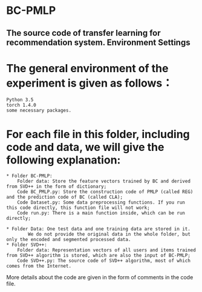 BC-PMLP
=======
The source code of transfer learning for recommendation system.
Environment Settings
---------------------
# The general environment of the experiment is given as follows： 

	Python 3.5
	torch 1.4.0
	some necessary packages.

# For each file in this folder, including code and data, we will give the following explanation:

	* Folder BC-PMLP: 
		Folder data: Store the feature vectors trained by BC and derived from SVD++ in the form of dictionary;
		Code BC_PMLP.py: Store the construction code of PMLP (called REG) and the prediction code of BC (called CLA);
		Code Dataset.py: Some data preprocessing functions. If you run this code directly, this function file will not work;
		Code run.py: There is a main function inside, which can be run directly;
		
	* Folder Data: One test data and one training data are stored in it. 
		    We do not provide the original data in the whole folder, but only the encoded and segmented processed data.
	* Folder SVD++: 
		Folder data: Representation vectors of all users and items trained from SVD++ algorithm is stored, which are also the input of BC-PMLP;
		Code SVD++.py: The source code of SVD++ algorithm, most of which comes from the Internet.

More details about the code are given in the form of comments in the code file.
